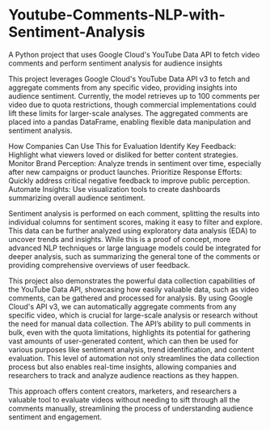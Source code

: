 # Youtube-Comments-NLP-with-Sentiment-Analysis
A Python project that uses Google Cloud's YouTube Data API to fetch video comments and perform sentiment analysis for audience insights

This project leverages Google Cloud's YouTube Data API v3 to fetch and aggregate comments from any specific video, providing insights into audience sentiment. Currently, the model retrieves up to 100 comments per video due to quota restrictions, though commercial implementations could lift these limits for larger-scale analyses. The aggregated comments are placed into a pandas DataFrame, enabling flexible data manipulation and sentiment analysis.

How Companies Can Use This for Evaluation
Identify Key Feedback: Highlight what viewers loved or disliked for better content strategies.
Monitor Brand Perception: Analyze trends in sentiment over time, especially after new campaigns or product launches.
Prioritize Response Efforts: Quickly address critical negative feedback to improve public perception.
Automate Insights: Use visualization tools to create dashboards summarizing overall audience sentiment.

Sentiment analysis is performed on each comment, splitting the results into individual columns for sentiment scores, making it easy to filter and explore. This data can be further analyzed using exploratory data analysis (EDA) to uncover trends and insights. While this is a proof of concept, more advanced NLP techniques or large language models could be integrated for deeper analysis, such as summarizing the general tone of the comments or providing comprehensive overviews of user feedback.

This project also demonstrates the powerful data collection capabilities of the YouTube Data API, showcasing how easily valuable data, such as video comments, can be gathered and processed for analysis. By using Google Cloud's API v3, we can automatically aggregate comments from any specific video, which is crucial for large-scale analysis or research without the need for manual data collection. The API’s ability to pull comments in bulk, even with the quota limitations, highlights its potential for gathering vast amounts of user-generated content, which can then be used for various purposes like sentiment analysis, trend identification, and content evaluation. This level of automation not only streamlines the data collection process but also enables real-time insights, allowing companies and researchers to track and analyze audience reactions as they happen.

This approach offers content creators, marketers, and researchers a valuable tool to evaluate videos without needing to sift through all the comments manually, streamlining the process of understanding audience sentiment and engagement.

